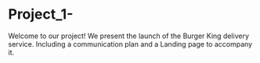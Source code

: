 # Project_1-
Welcome to our project!
We present the launch of the Burger King delivery service.
Including a communication plan and a Landing page to accompany it.
